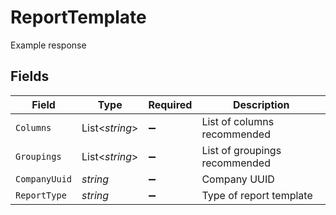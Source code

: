 # ReportTemplate

Example response


## Fields

| Field                         | Type                          | Required                      | Description                   |
| ----------------------------- | ----------------------------- | ----------------------------- | ----------------------------- |
| `Columns`                     | List<*string*>                | :heavy_minus_sign:            | List of columns recommended   |
| `Groupings`                   | List<*string*>                | :heavy_minus_sign:            | List of groupings recommended |
| `CompanyUuid`                 | *string*                      | :heavy_minus_sign:            | Company UUID                  |
| `ReportType`                  | *string*                      | :heavy_minus_sign:            | Type of report template       |